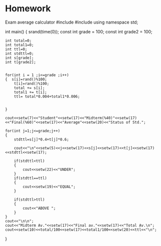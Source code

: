 # Homework
Exam average calculator
#include <iostream>
#include <iomanip>
using namespace std;

int main()
{
    srand(time(0));
    const int grade = 100;
    const int grade2 = 100;
    
    int total=0;
    int total1=0;
    int ttl=0;
    int stdttl=0;
    int s[grade];
    int t[grade2];
    
    
    for(int i = 1 ;i<=grade ;i++)
    {  s[i]=rand()%100;
        t[i]=rand()%100;
        total += s[i];
        total1 += t[i];
        ttl= total*0.004+total1*0.006;
        
        
    }
    
    cout<<setw(7)<<"Student"<<setw(17)<<"Midterm(%40)"<<setw(17)<<"Final(%60)"<<setw(17)<<"Average"<<setw(20)<<"Status of Std.";
    
    for(int j=1;j<=grade;j++)
    {
        stdttl=s[j]*0.4+t[j]*0.6;
        
        cout<<"\n"<<setw(5)<<j<<setw(17)<<s[j]<<setw(17)<<t[j]<<setw(17)<<stdttl<<setw(17);
        
        if(stdttl<ttl)
        {
            cout<<setw(22)<<"UNDER";
        }
        if(stdttl==ttl)
        {
            cout<<setw(19)<<"EQUAL";
        }
        
        if(stdttl>ttl)
        {
            cout<<"ABOVE ";
        }
    }
    cout<<"\n\n";
    cout<<"Midterm Av."<<setw(17)<<"Final av."<<setw(17)<<"Total Av.\n";
    cout<<setw(10)<<total/100<<setw(17)<<total1/100<<setw(20)<<ttl<<"\n";
    
}
